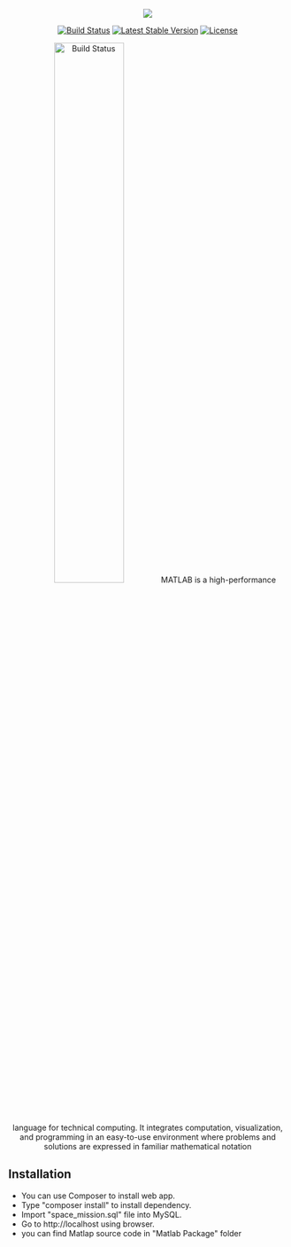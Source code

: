 <p align="center"><img src="https://laravel.com/assets/img/components/logo-laravel.svg"></p>

<p align="center">
<a href="https://travis-ci.org/laravel/framework"><img src="https://travis-ci.org/laravel/framework.svg" alt="Build Status"></a>
<a href="https://packagist.org/packages/laravel/framework"><img src="https://poser.pugx.org/laravel/framework/v/stable.svg" alt="Latest Stable Version"></a>
<a href="https://packagist.org/packages/laravel/framework"><img src="https://poser.pugx.org/laravel/framework/license.svg" alt="License"></a>
</p>

<p align="center">
<a href="https://www.mathworks.com/matlabcentral/profile/authors/8128735-meysam-mahooti?requestedDomain=www.mathworks.com"><img src="http://epidemiology.mit.edu/index_files/matlab_logo.jpg" style="width:50%" alt="Build Status"></a>
MATLAB is a high-performance language for technical computing. It integrates computation, visualization, and programming in an easy-to-use environment where problems and solutions are expressed in familiar mathematical notation
</p>

## Installation

- You can use Composer to install web app.
- Type "composer install" to install dependency.
- Import "space_mission.sql" file into MySQL.
- Go to http://localhost using browser. 
- you can find Matlap source code in "Matlab Package" folder


